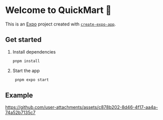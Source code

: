 # Welcome to QuickMart 🛒

This is an [Expo](https://expo.dev) project created with [`create-expo-app`](https://www.npmjs.com/package/create-expo-app).

## Get started

1. Install dependencies

   ```bash
   pnpm install
   ```

2. Start the app

   ```bash
    pnpm expo start
   ```
## Example

https://github.com/user-attachments/assets/c878b202-8d46-4f17-aa4a-74a52b7135c7


